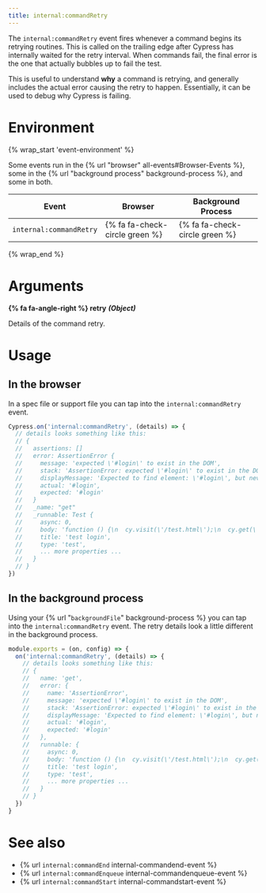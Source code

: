 ```yaml
---
title: internal:commandRetry
---
```


The `internal:commandRetry` event fires whenever a command begins its retrying routines. This is called on the trailing edge after Cypress has internally waited for the retry interval. When commands fail, the final error is the one that actually bubbles up to fail the test.

This is useful to understand **why** a command is retrying, and generally includes the actual error causing the retry to happen. Essentially, it can be used to debug why Cypress is failing.

# Environment

{% wrap_start 'event-environment' %}

Some events run in the {% url "browser" all-events#Browser-Events %}, some in the {% url "background process" background-process %}, and some in both.

Event | Browser | Background Process
--- | --- | ---
`internal:commandRetry` | {% fa fa-check-circle green %} | {% fa fa-check-circle green %}

{% wrap_end %}

# Arguments

**{% fa fa-angle-right %} retry** ***(Object)***

Details of the command retry.

# Usage

## In the browser

In a spec file or support file you can tap into the `internal:commandRetry` event.

```javascript
Cypress.on('internal:commandRetry', (details) => {
  // details looks something like this:
  // {
  //   assertions: []
  //   error: AssertionError {
  //     message: 'expected \'#login\' to exist in the DOM',
  //     stack: 'AssertionError: expected \'#login\' to exist in the DOM',
  //     displayMessage: 'Expected to find element: \'#login\', but never found it.',
  //     actual: '#login',
  //     expected: '#login'
  //   }
  //   _name: "get"
  //   _runnable: Test {
  //     async: 0,
  //     body: 'function () {\n  cy.visit(\'/test.html\');\n  cy.get(\'#login\');',
  //     title: 'test login',
  //     type: 'test',
  //     ... more properties ...
  //   }
  // }
})
```

## In the background process

Using your {% url "`backgroundFile`" background-process %} you can tap into the `internal:commandRetry` event. The retry details look a little different in the background process.

```javascript
module.exports = (on, config) => {
  on('internal:commandRetry', (details) => {
    // details looks something like this:
    // {
    //   name: 'get',
    //   error: {
    //     name: 'AssertionError',
    //     message: 'expected \'#login\' to exist in the DOM',
    //     stack: 'AssertionError: expected \'#login\' to exist in the DOM',
    //     displayMessage: 'Expected to find element: \'#login\', but never found it.',
    //     actual: '#login',
    //     expected: '#login'
    //   },
    //   runnable: {
    //     async: 0,
    //     body: 'function () {\n  cy.visit(\'/test.html\');\n  cy.get(\'#login\');',
    //     title: 'test login',
    //     type: 'test',
    //     ... more properties ...
    //   }
    // }
  })
}
```

# See also

- {% url `internal:commandEnd` internal-commandend-event %}
- {% url `internal:commandEnqueue` internal-commandenqueue-event %}
- {% url `internal:commandStart` internal-commandstart-event %}
